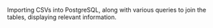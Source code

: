 Importing CSVs into PostgreSQL, along with various queries to join the tables, displaying relevant information.
